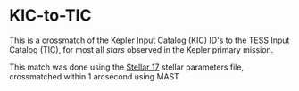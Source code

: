 # KIC-to-TIC

This is a crossmatch of the Kepler Input Catalog (KIC) ID's to the TESS Input Catalog (TIC), for most all *stars* observed in the Kepler primary mission.

This match was done using the [Stellar 17](https://archive.stsci.edu/kepler/stellar17/search.php) stellar parameters file, crossmatched within 1 arcsecond using MAST
